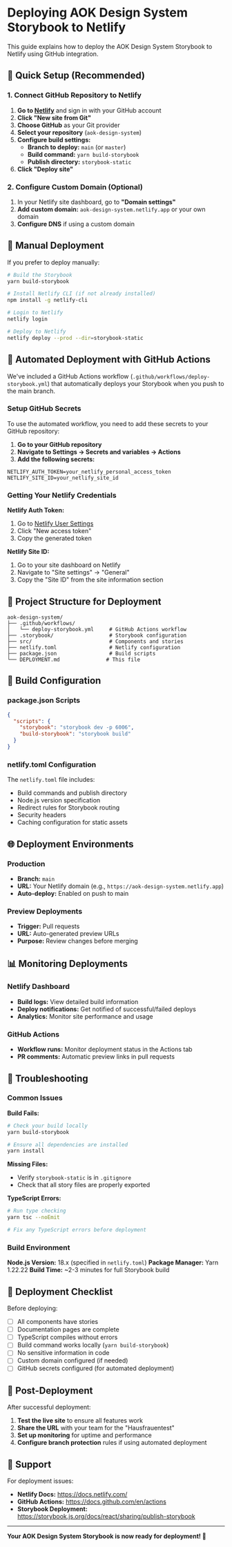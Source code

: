 # Deploying AOK Design System Storybook to Netlify

This guide explains how to deploy the AOK Design System Storybook to Netlify using GitHub integration.

## 🚀 Quick Setup (Recommended)

### 1. Connect GitHub Repository to Netlify

1. **Go to [Netlify](https://app.netlify.com/)** and sign in with your GitHub account
2. **Click "New site from Git"**
3. **Choose GitHub** as your Git provider
4. **Select your repository** (`aok-design-system`)
5. **Configure build settings:**
   - **Branch to deploy:** `main` (or `master`)
   - **Build command:** `yarn build-storybook`
   - **Publish directory:** `storybook-static`
6. **Click "Deploy site"**

### 2. Configure Custom Domain (Optional)

1. In your Netlify site dashboard, go to **"Domain settings"**
2. **Add custom domain:** `aok-design-system.netlify.app` or your own domain
3. **Configure DNS** if using a custom domain

## 🔧 Manual Deployment

If you prefer to deploy manually:

```bash
# Build the Storybook
yarn build-storybook

# Install Netlify CLI (if not already installed)
npm install -g netlify-cli

# Login to Netlify
netlify login

# Deploy to Netlify
netlify deploy --prod --dir=storybook-static
```

## 🤖 Automated Deployment with GitHub Actions

We've included a GitHub Actions workflow (`.github/workflows/deploy-storybook.yml`) that automatically deploys your Storybook when you push to the main branch.

### Setup GitHub Secrets

To use the automated workflow, you need to add these secrets to your GitHub repository:

1. **Go to your GitHub repository**
2. **Navigate to Settings → Secrets and variables → Actions**
3. **Add the following secrets:**

```
NETLIFY_AUTH_TOKEN=your_netlify_personal_access_token
NETLIFY_SITE_ID=your_netlify_site_id
```

### Getting Your Netlify Credentials

**Netlify Auth Token:**
1. Go to [Netlify User Settings](https://app.netlify.com/user/applications)
2. Click "New access token"
3. Copy the generated token

**Netlify Site ID:**
1. Go to your site dashboard on Netlify
2. Navigate to "Site settings" → "General"
3. Copy the "Site ID" from the site information section

## 📁 Project Structure for Deployment

```
aok-design-system/
├── .github/workflows/
│   └── deploy-storybook.yml     # GitHub Actions workflow
├── .storybook/                  # Storybook configuration
├── src/                         # Components and stories
├── netlify.toml                 # Netlify configuration
├── package.json                 # Build scripts
└── DEPLOYMENT.md               # This file
```

## 🔧 Build Configuration

### package.json Scripts
```json
{
  "scripts": {
    "storybook": "storybook dev -p 6006",
    "build-storybook": "storybook build"
  }
}
```

### netlify.toml Configuration
The `netlify.toml` file includes:
- Build commands and publish directory
- Node.js version specification
- Redirect rules for Storybook routing
- Security headers
- Caching configuration for static assets

## 🌐 Deployment Environments

### Production
- **Branch:** `main`
- **URL:** Your Netlify domain (e.g., `https://aok-design-system.netlify.app`)
- **Auto-deploy:** Enabled on push to main

### Preview Deployments
- **Trigger:** Pull requests
- **URL:** Auto-generated preview URLs
- **Purpose:** Review changes before merging

## 📊 Monitoring Deployments

### Netlify Dashboard
- **Build logs:** View detailed build information
- **Deploy notifications:** Get notified of successful/failed deploys
- **Analytics:** Monitor site performance and usage

### GitHub Actions
- **Workflow runs:** Monitor deployment status in the Actions tab
- **PR comments:** Automatic preview links in pull requests

## 🐛 Troubleshooting

### Common Issues

**Build Fails:**
```bash
# Check your build locally
yarn build-storybook

# Ensure all dependencies are installed
yarn install
```

**Missing Files:**
- Verify `storybook-static` is in `.gitignore`
- Check that all story files are properly exported

**TypeScript Errors:**
```bash
# Run type checking
yarn tsc --noEmit

# Fix any TypeScript errors before deployment
```

### Build Environment

**Node.js Version:** 18.x (specified in `netlify.toml`)
**Package Manager:** Yarn 1.22.22
**Build Time:** ~2-3 minutes for full Storybook build

## 📝 Deployment Checklist

Before deploying:

- [ ] All components have stories
- [ ] Documentation pages are complete
- [ ] TypeScript compiles without errors
- [ ] Build command works locally (`yarn build-storybook`)
- [ ] No sensitive information in code
- [ ] Custom domain configured (if needed)
- [ ] GitHub secrets configured (for automated deployment)

## 🎯 Post-Deployment

After successful deployment:

1. **Test the live site** to ensure all features work
2. **Share the URL** with your team for the "Hausfrauentest"
3. **Set up monitoring** for uptime and performance
4. **Configure branch protection** rules if using automated deployment

## 📧 Support

For deployment issues:
- **Netlify Docs:** https://docs.netlify.com/
- **GitHub Actions:** https://docs.github.com/en/actions
- **Storybook Deployment:** https://storybook.js.org/docs/react/sharing/publish-storybook

---

**Your AOK Design System Storybook is now ready for deployment! 🚀** 